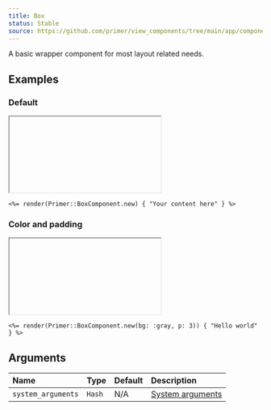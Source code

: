 ```yaml
---
title: Box
status: Stable
source: https://github.com/primer/view_components/tree/main/app/components/primer/box_component.rb
---
```


<!-- Warning: AUTO-GENERATED file, do not edit. Add code comments to your Ruby instead <3 -->

A basic wrapper component for most layout related needs.

## Examples

### Default

<iframe onLoad={(e) => e.target.style.height = e.target.contentWindow.document.body.scrollHeight + 34 + 'px'} style="width: 100%; border: 0px;" srcdoc="<html class='Box height-full p-3'><head><link href='https://unpkg.com/@primer/css-next@canary/dist/primer.css' rel='stylesheet'></head><body><div>Your content here</div></body></html>"></iframe>

```erb
<%= render(Primer::BoxComponent.new) { "Your content here" } %>
```

### Color and padding

<iframe onLoad={(e) => e.target.style.height = e.target.contentWindow.document.body.scrollHeight + 34 + 'px'} style="width: 100%; border: 0px;" srcdoc="<html class='Box height-full p-3'><head><link href='https://unpkg.com/@primer/css-next@canary/dist/primer.css' rel='stylesheet'></head><body><div class='bg-gray p-3'>Hello world</div></body></html>"></iframe>

```erb
<%= render(Primer::BoxComponent.new(bg: :gray, p: 3)) { "Hello world" } %>
```

## Arguments

| Name | Type | Default | Description |
| :- | :- | :- | :- |
| `system_arguments` | `Hash` | N/A | [System arguments](/system-arguments) |
